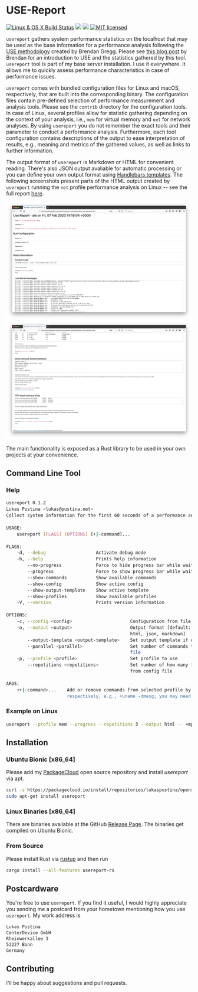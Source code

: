 # USE-Report

[![Linux & OS X Build Status](https://dev.azure.com/lukaspustina/usereport-rs/_apis/build/status/lukaspustina.usereport-rs?branchName=master)](https://dev.azure.com/lukaspustina/usereport-rs/_build/latest?definitionId=3&branchName=master) [![](https://img.shields.io/crates/v/usereport-rs.svg)](https://crates.io/crates/usereport-rs) [![](https://docs.rs/usereport-rs/badge.svg)](https://docs.rs/crate/usereport-rs/) [![MIT licensed](https://img.shields.io/badge/license-MIT-blue.svg?label=License)](./LICENSE)

`usereport` gathers system performance statistics on the localhost that may be used as the base information for a performance analysis following the [USE methodology](http://www.brendangregg.com/usemethod.html) created by Brendan Gregg. Please see [this blog post](http://techblog.netflix.com/2015/11/linux-performance-analysis-in-60s.html) by Brendan for an introduction to USE and the statistics gathered by this tool. `usereport` tool is part of my base server installation. I use it everywhere. It allows me to quickly assess performance characteristics in case of performance issues. 

`usereport` comes with bundled configuration files for Linux and macOS, respectively, that are built into the corresponding binary. The configuration files contain pre-defined selection of performance measurement and analysis tools. Please see the `contrib` directory for the configuration tools. In case of Linux, several profiles allow for statistic gathering depending on the context of your analysis, i.e., `mem` for virtual memory and `net` for network analyses. By using `usereport` you do not remember the exact tools and their parameter to conduct a performance analysis. Furthermore, each tool configuration contains descriptions of the output to ease interpretation of results, e.g., meaning and metrics of the gathered values, as well as links to further information.

The output format of `usereport` is Markdown or HTML for convenient reading. There's also JSON output avaliable for automatic processing or you can define your own output format using [Handlebars templates](https://handlebarsjs.com). The following screenshots present parts of the HTML output created by `usereport` running the `net` profile performance analysis on Linux -- see the full report [here](https://htmlpreview.github.io/?https://github.com/lukaspustina/usereport-rs/blob/master/docs/linux-net-usereport.html).

<p float="center">
<center>
  <a href="docs/linux-net-usereport-html-1.jpg"><img src="https://raw.githubusercontent.com/lukaspustina/usereport-rs/master/docs/linux-net-usereport-html-1.jpg" /></a>
  <a href="docs/linux-net-usereport-html-2.jpg"><img src="https://raw.githubusercontent.com/lukaspustina/usereport-rs/master/docs/linux-net-usereport-html-2.jpg" /></a>
</center>
</p>

The main functionality is exposed as a Rust library to be used in your own projects at your convenience.

## Command Line Tool

### Help

```sh
usereport 0.1.2
Lukas Pustina <lukas@pustina.net>
Collect system information for the first 60 seconds of a performance analysis

USAGE:
    usereport [FLAGS] [OPTIONS] [+|-command]...

FLAGS:
    -d, --debug                   Activate debug mode
    -h, --help                    Prints help information
        --no-progress             Force to hide progress bar while waiting for all commands to finish
        --progress                Force to show progress bar while waiting for all commands to finish
        --show-commands           Show available commands
        --show-config             Show active config
        --show-output-template    Show active template
        --show-profiles           Show available profiles
    -V, --version                 Prints version information

OPTIONS:
    -c, --config <config>                      Configuration from file, or default if not present
    -o, --output <output>                      Output format [default: markdown]  [possible values: hbs,
                                               html, json, markdown]
        --output-template <output-template>    Set output template if output is set to "hbs"
        --parallel <parallel>                  Set number of commands to run in parallel; overrides setting from config
                                               file
    -p, --profile <profile>                    Set profile to use
        --repetitions <repetitions>            Set number of how many times to run commands in row; overrides setting
                                               from config file

ARGS:
    <+|-command>...    Add or remove commands from selected profile by prefixing the command's name with '+' or '-',
                       respectively, e.g., +uname -dmesg; you may need to use '--' to signify the end of the options
```

### Example on Linux

```sh
usereport --profile mem --progress --repetitions 3 --output html -- +mpstat
```


## Installation

### Ubuntu Bionic [x86_64]

Please add my [PackageCloud](https://packagecloud.io/lukaspustina/opensource) open source repository and install _usereport_ via apt.

```sh
curl -s https://packagecloud.io/install/repositories/lukaspustina/opensource/script.deb.sh | sudo bash
sudo apt-get install usereport
```

### Linux Binaries [x86_64]

There are binaries available at the GitHub [Release Page](https://github.com/lukaspustina/usereport-rs/releases). The binaries get compiled on Ubuntu Bionic.

### From Source

Please install Rust via [rustup](https://www.rustup.rs) and then run

```sh
cargo install --all-features usereport-rs
```

## Postcardware

You're free to use `usereport`. If you find it useful, I would highly appreciate you sending me a postcard from your hometown mentioning how you use `usereport`. My work address is

```
Lukas Pustina
CenterDevice GmbH
Rheinwerkallee 3
53227 Bonn
Germany
```

## Contributing

I'll be happy about suggestions and pull requests.


